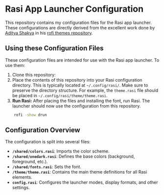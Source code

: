 # Rasi App Launcher Configuration

This repository contains my configuration files for the Rasi app launcher. These configurations are directly derived from the excellent work done by [Aditya Shakya](https://github.com/adi1090x) in his [rofi themes repository](https://github.com/adi1090x/rofi).

## Using these Configuration Files

These configuration files are intended for use with the Rasi app launcher. To use them:

1.  Clone this repository: 
2.  Place the contents of this repository into your Rasi configuration directory. This is typically located at `~/.config/rasi/`. Make sure to preserve the directory structure. For example, the `theme.rasi` file should be placed in `~/.config/rasi/theme/theme.rasi`.
3.  **Run Rasi:** After placing the files and installing the font, run Rasi. The launcher should now use the configuration from this repository.
```bash
    rofi -show drun
```

## Configuration Overview

The configuration is split into several files:

* **`/shared/colors.rasi`**: Imports the color scheme.
* **`/shared/onedark.rasi`**: Defines the base colors (background, foreground, etc.).
* **`/shared/fonts.rasi`**: Sets the font.
* **`/theme/theme.rasi`**: Contains the main theme definitions for all Rasi elements.
* **`config.rasi`**: Configures the launcher modes, display formats, and other settings.

